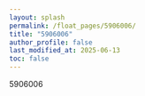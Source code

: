 ```yaml
---
layout: splash
permalink: /float_pages/5906006/
title: "5906006"
author_profile: false
last_modified_at: 2025-06-13
toc: false
---
```

 
5906006

